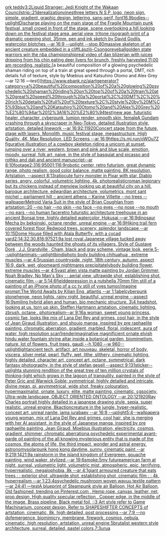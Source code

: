 [ork teddy](https://www.ebank.nz/aiartgenerator?category=ork%20teddy)[3:2](https://www.ebank.nz/aiartgenerator?category=3%3A2)[Liquid Stranger: Jedi Knight of the Wakaan Council](https://www.ebank.nz/aiartgenerator?category=Liquid%20Stranger%3A%20Jedi%20Knight%20of%20the%20Wakaan%20Council)[strip::2](https://www.ebank.nz/aiartgenerator?category=strip%3A%3A2)[1](https://www.ebank.nz/aiartgenerator?category=1)[derealization](https://www.ebank.nz/aiartgenerator?category=derealization)[vines](https://www.ebank.nz/aiartgenerator?category=vines)[three letters N S P, logo, neon sign, simple, gradient, graphic design, lettering, sans-serif, font](https://www.ebank.nz/aiartgenerator?category=three%20letters%20N%20S%20P%2C%20logo%2C%20neon%20sign%2C%20simple%2C%20gradient%2C%20graphic%20design%2C%20lettering%2C%20sans-serif%2C%20font)[16.9](https://www.ebank.nz/aiartgenerator?category=16.9)[bodies](https://www.ebank.nz/aiartgenerator?category=bodies)[--uplight](https://www.ebank.nz/aiartgenerator?category=--uplight)[Discharge playing on the main stage of the Fragile Mountain punk festival, small crowd in front of the stage, scene overlooking a hill looking down on the festival stage area, aerial view, tritone risograph print of a dramatic opening shot, 35mm, pen and ink sketch by David Godlis, watercolor blotches  --ar 16:9 --uplight --stop 80](https://www.ebank.nz/aiartgenerator?category=Discharge%20playing%20on%20the%20main%20stage%20of%20the%20Fragile%20Mountain%20punk%20festival%2C%20small%20crowd%20in%20front%20of%20the%20stage%2C%20scene%20overlooking%20a%20hill%20looking%20down%20on%20the%20festival%20stage%20area%2C%20aerial%20view%2C%20tritone%20risograph%20print%20of%20a%20dramatic%20opening%20shot%2C%2035mm%2C%20pen%20and%20ink%20sketch%20by%20David%20Godlis%2C%20watercolor%20blotches%20%20--ar%2016%3A9%20--uplight%20--stop%2080)[massive skeleton of an ancient creature embedded in a cliff](https://www.ebank.nz/aiartgenerator?category=massive%20skeleton%20of%20an%20ancient%20creature%20embedded%20in%20a%20cliff)[László-Csongor](https://www.ebank.nz/aiartgenerator?category=L%C3%A1szl%C3%B3-Csongor)[eyeball](https://www.ebank.nz/aiartgenerator?category=eyeball)[golden state warriors win the nba championship](https://www.ebank.nz/aiartgenerator?category=golden%20state%20warriors%20win%20the%20nba%20championship)[real video of dan blizerian with juices dripping from his chin eating deer livers for brunch, freshly harvested 11:00 am recording. realistic.](https://www.ebank.nz/aiartgenerator?category=real%20video%20of%20dan%20blizerian%20with%20juices%20dripping%20from%20his%20chin%20eating%20deer%20livers%20for%20brunch%2C%20freshly%20harvested%2011%3A00%20am%20recording.%20realistic.)[a beautiful composition of a glowing psychedelic shaman riding on top of a train at great speed through a portal, DMT,  rich details full of texture, style by Mœbius and Katsuhiro Otomo and Alex Grey —ar 12:16 —test](https://www.ebank.nz/aiartgenerator?category=a%20beautiful%20composition%20of%20a%20glowing%20psychedelic%20shaman%20riding%20on%20top%20of%20a%20train%20at%20great%20speed%20through%20a%20portal%2C%20DMT%2C%20%20rich%20details%20full%20of%20texture%2C%20style%20by%20M%C5%93bius%20and%20Katsuhiro%20Otomo%20and%20Alex%20Grey%20%E2%80%94ar%2012%3A16%20%E2%80%94test)[new age, futuristic healer, character, cyberpunk, lumion render, smooth skin, female](https://www.ebank.nz/aiartgenerator?category=new%20age%2C%20futuristic%20healer%2C%20character%2C%20cyberpunk%2C%20lumion%20render%2C%20smooth%20skin%2C%20female)[A Gundam crashing through a skyscraper in Neo-Tokyo, detailed illustration style, artstation, detailed linework --ar 16:9](https://www.ebank.nz/aiartgenerator?category=A%20Gundam%20crashing%20through%20a%20skyscraper%20in%20Neo-Tokyo%2C%20detailed%20illustration%20style%2C%20artstation%2C%20detailed%20linework%20--ar%2016%3A9)[2:1](https://www.ebank.nz/aiartgenerator?category=2%3A1)[1920](https://www.ebank.nz/aiartgenerator?category=1920)[Concert stage from the future, stage with lasers, Monolith, music festival stage, megastructure, High Quality, 4K, Max Resolution, LED Screens --ar 16:9](https://www.ebank.nz/aiartgenerator?category=Concert%20stage%20from%20the%20future%2C%20stage%20with%20lasers%2C%20Monolith%2C%20music%20festival%20stage%2C%20megastructure%2C%20High%20Quality%2C%204K%2C%20Max%20Resolution%2C%20LED%20Screens%20--ar%2016%3A9)[https://s.mj.run/oWOu7Z  figurative illustration of a cowboy skeleton riding a unicorn at sunset, jumping over a river, western, brown and pink and blue scale, emotion, moody, surreal, folk art, naive, in the style of basquiat and picasso and rothko and dali and ancient manuscript--ar 8:10](https://www.ebank.nz/aiartgenerator?category=https%3A//s.mj.run/oWOu7Z%20%20figurative%20illustration%20of%20a%20cowboy%20skeleton%20riding%20a%20unicorn%20at%20sunset%2C%20jumping%20over%20a%20river%2C%20western%2C%20brown%20and%20pink%20and%20blue%20scale%2C%20emotion%2C%20moody%2C%20surreal%2C%20folk%20art%2C%20naive%2C%20in%20the%20style%20of%20basquiat%20and%20picasso%20and%20rothko%20and%20dali%20and%20ancient%20manuscript--ar%208%3A10)[footage](https://www.ebank.nz/aiartgenerator?category=footage)[2:3](https://www.ebank.nz/aiartgenerator?category=2%3A3)[16:9](https://www.ebank.nz/aiartgenerator?category=16%3A9)[500](https://www.ebank.nz/aiartgenerator?category=500)[1:1](https://www.ebank.nz/aiartgenerator?category=1%3A1)[16:9](https://www.ebank.nz/aiartgenerator?category=16%3A9)[robotic center, retro futurism, great dynamic range, photo realism, good color balance, matte painting, 8K resolution, Artstation, --aspect 8:13](https://www.ebank.nz/aiartgenerator?category=robotic%20center%2C%20retro%20futurism%2C%20great%20dynamic%20range%2C%20photo%20realism%2C%20good%20color%20balance%2C%20matte%20painting%2C%208K%20resolution%2C%20Artstation%2C%20--aspect%208%3A13)[ratio](https://www.ebank.nz/aiartgenerator?category=ratio)[cute furry monster in Pixar with star, Diablo series, angry, colorful, volumetric lighting, 4k, photorealistic](https://www.ebank.nz/aiartgenerator?category=cute%20furry%20monster%20in%20Pixar%20with%20star%2C%20Diablo%20series%2C%20angry%2C%20colorful%2C%20volumetric%20lighting%2C%204k%2C%20photorealistic)[roman legionary but its chickens instead of men](https://www.ebank.nz/aiartgenerator?category=roman%20legionary%20but%20its%20chickens%20instead%20of%20men)[view looking up at beautiful city on a hill, baroque architecture, edwardian architecture, volumetrics, mont sant michel :: parliament hill :: ancient athens :: Karine Villette --no trees --wallpaper](https://www.ebank.nz/aiartgenerator?category=view%20looking%20up%20at%20beautiful%20city%20on%20a%20hill%2C%20baroque%20architecture%2C%20edwardian%20architecture%2C%20volumetrics%2C%20mont%20sant%20michel%20%3A%3A%20parliament%20hill%20%3A%3A%20ancient%20athens%20%3A%3A%20Karine%20Villette%20--no%20trees%20--wallpaper)[Metroid Varia Suit in the style of Brian Coughlan from artstation::20 --no hair --no skin --no face --no eyes --no nose --no mouth --no ears --no human face](https://www.ebank.nz/aiartgenerator?category=Metroid%20Varia%20Suit%20in%20the%20style%20of%20Brian%20Coughlan%20from%20artstation%3A%3A20%20--no%20hair%20--no%20skin%20--no%20face%20--no%20eyes%20--no%20nose%20--no%20mouth%20--no%20ears%20--no%20human%20face)[retro futuristic architecture treehouse in an ancient Bonsai tree, highly detailed watercolor, Hokusai —ar 16:9](https://www.ebank.nz/aiartgenerator?category=retro%20futuristic%20architecture%20treehouse%20in%20an%20ancient%20Bonsai%20tree%2C%20highly%20detailed%20watercolor%2C%20Hokusai%20%E2%80%94ar%2016%3A9)[dinosaur Mecha by beksinski, octane render, unreal engine --ar 16:9](https://www.ebank.nz/aiartgenerator?category=dinosaur%20Mecha%20by%20beksinski%2C%20octane%20render%2C%20unreal%20engine%20--ar%2016%3A9)[Hiking trail fern covered forest floor Redwood trees, scenery, splendor landscape --ar 10:15](https://www.ebank.nz/aiartgenerator?category=Hiking%20trail%20fern%20covered%20forest%20floor%20Redwood%20trees%2C%20scenery%2C%20splendor%20landscape%20--ar%2010%3A15)[Dome House filled with Atala Butterfly, with a cycad yard](https://www.ebank.nz/aiartgenerator?category=Dome%20House%20filled%20with%20Atala%20Butterfly%2C%20with%20a%20cycad%20yard)[2:1](https://www.ebank.nz/aiartgenerator?category=2%3A1)[4:3](https://www.ebank.nz/aiartgenerator?category=4%3A3)[2:3](https://www.ebank.nz/aiartgenerator?category=2%3A3)[0.8](https://www.ebank.nz/aiartgenerator?category=0.8)[16:9](https://www.ebank.nz/aiartgenerator?category=16%3A9)[75](https://www.ebank.nz/aiartgenerator?category=75)[21:9](https://www.ebank.nz/aiartgenerator?category=21%3A9)[a lost royal Japanese village tucked away between the woods haunted the ghosts of its villagers. Style of Gustave Doré , J.J. Grandville , Cham, black and gray scheme, vintage look, eerie,](https://www.ebank.nz/aiartgenerator?category=a%20lost%20royal%20Japanese%20village%20tucked%20away%20between%20the%20woods%20haunted%20the%20ghosts%20of%20its%20villagers.%20Style%20of%20Gustave%20Dor%C3%A9%20%2C%20J.J.%20Grandville%20%2C%20Cham%2C%20black%20and%20gray%20scheme%2C%20vintage%20look%2C%20eerie%2C)[5](https://www.ebank.nz/aiartgenerator?category=5)[--uplight](https://www.ebank.nz/aiartgenerator?category=--uplight)[animals](https://www.ebank.nz/aiartgenerator?category=animals)[--uplight](https://www.ebank.nz/aiartgenerator?category=--uplight)[bindi](https://www.ebank.nz/aiartgenerator?category=bindi)[photo body building chihuahua , extreme muscles —ar 4:5](https://www.ebank.nz/aiartgenerator?category=photo%20body%20building%20chihuahua%20%2C%20extreme%20muscles%20%E2%80%94ar%204%3A5)[russian countryside, night, 18th century, autumn, aspect 16:9, dark, wet, gloome](https://www.ebank.nz/aiartgenerator?category=russian%20countryside%2C%20night%2C%2018th%20century%2C%20autumn%2C%20aspect%2016%3A9%2C%20dark%2C%20wet%2C%20gloome)[anti nightmares precipitately](https://www.ebank.nz/aiartgenerator?category=anti%20nightmares%20precipitately)[body building flower, extreme muscles —ar 4:5](https://www.ebank.nz/aiartgenerator?category=body%20building%20flower%2C%20extreme%20muscles%20%E2%80%94ar%204%3A5)[vast alien vista matte painting by Jordan Grimmer, Noah Bradley, No Man's Sky : : aerial view, ultrawide shot, establishing shot, cinematic film --ar 5:1](https://www.ebank.nz/aiartgenerator?category=vast%20alien%20vista%20matte%20painting%20by%20Jordan%20Grimmer%2C%20Noah%20Bradley%2C%20No%20Man%27s%20Sky%20%3A%20%3A%20aerial%20view%2C%20ultrawide%20shot%2C%20establishing%20shot%2C%20cinematic%20film%20--ar%205%3A1)[4:6](https://www.ebank.nz/aiartgenerator?category=4%3A6)[field](https://www.ebank.nz/aiartgenerator?category=field)[depression in a nutshell](https://www.ebank.nz/aiartgenerator?category=depression%20in%20a%20nutshell)[a 70mm film still of a painting of an iPhone photo of a cc tv still of yves tumor](https://www.ebank.nz/aiartgenerator?category=a%2070mm%20film%20still%20of%20a%20painting%20of%20an%20iPhone%20photo%20of%20a%20cc%20tv%20still%20of%20yves%20tumor)[/imagine prompt:The World Awaits by Kilian Eng, atlantis --ar 1:1](https://www.ebank.nz/aiartgenerator?category=/imagine%20prompt%3AThe%20World%20Awaits%20by%20Kilian%20Eng%2C%20atlantis%20--ar%201%3A1)[abel](https://www.ebank.nz/aiartgenerator?category=abel)[cyberpunk stonehenge, neon lights, rainy night, beautiful, unreal engine  --aspect 16:9](https://www.ebank.nz/aiartgenerator?category=cyberpunk%20stonehenge%2C%20neon%20lights%2C%20rainy%20night%2C%20beautiful%2C%20unreal%20engine%20%20--aspect%2016%3A9)[smiling hybrid alien and human. bio mechanic structure. 3\4 headshot. looking at us. torn up skin. Steffen Hartmann artstation. cinematic lighting. zbrush. octane . photorealism--ar 9:16](https://www.ebank.nz/aiartgenerator?category=smiling%20hybrid%20alien%20and%20human.%20bio%20mechanic%20structure.%203%5C4%20headshot.%20looking%20at%20us.%20torn%20up%20skin.%20Steffen%20Hartmann%20artstation.%20cinematic%20lighting.%20zbrush.%20octane%20.%20photorealism--ar%209%3A16)[a woman, sweet young princess, cosmic fae, looks like mix of Lana Del Rey and grimes, cool hair, in the style of Jean Giraud illustration, and shoujo manga, inspired by pre raphaelite painting, chromatic aberration, gradient, marbled, floral, iridescent, aura of water, high resolution scan](https://www.ebank.nz/aiartgenerator?category=a%20woman%2C%20sweet%20young%20princess%2C%20cosmic%20fae%2C%20looks%20like%20mix%20of%20Lana%20Del%20Rey%20and%20grimes%2C%20cool%20hair%2C%20in%20the%20style%20of%20Jean%20Giraud%20illustration%2C%20and%20shoujo%20manga%2C%20inspired%20by%20pre%20raphaelite%20painting%2C%20chromatic%20aberration%2C%20gradient%2C%20marbled%2C%20floral%2C%20iridescent%2C%20aura%20of%20water%2C%20high%20resolution%20scan)[1](https://www.ebank.nz/aiartgenerator?category=1)[render](https://www.ebank.nz/aiartgenerator?category=render)[imaginative magnificient ornate elvish hindu water fountain shrine altar inside a botanical garden, biomimetism, nature, lot of flowers, fruit trees, gaudi --h 1080 --w 960](https://www.ebank.nz/aiartgenerator?category=imaginative%20magnificient%20ornate%20elvish%20hindu%20water%20fountain%20shrine%20altar%20inside%20a%20botanical%20garden%2C%20biomimetism%2C%20nature%2C%20lot%20of%20flowers%2C%20fruit%20trees%2C%20gaudi%20--h%201080%20--w%20960)[--uplight](https://www.ebank.nz/aiartgenerator?category=--uplight)[light](https://www.ebank.nz/aiartgenerator?category=light)[ancient tech, artifact, art nouveau, skeletal, horror of body, viscera, silver metal, pearl, fluffy, wet, lithe, slithery, cinematic lighting, highly detailed, character art, concept art, octane, symmetrical, dark fantasy photography, in the style of stefan gesell --aspect 9:13](https://www.ebank.nz/aiartgenerator?category=ancient%20tech%2C%20artifact%2C%20art%20nouveau%2C%20skeletal%2C%20horror%20of%20body%2C%20viscera%2C%20silver%20metal%2C%20pearl%2C%20fluffy%2C%20wet%2C%20lithe%2C%20slithery%2C%20cinematic%20lighting%2C%20highly%20detailed%2C%20character%20art%2C%20concept%20art%2C%20octane%2C%20symmetrical%2C%20dark%20fantasy%20photography%2C%20in%20the%20style%20of%20stefan%20gesell%20--aspect%209%3A13)[1](https://www.ebank.nz/aiartgenerator?category=1)[sticker](https://www.ebank.nz/aiartgenerator?category=sticker)[--uplight](https://www.ebank.nz/aiartgenerator?category=--uplight)[a  stunning rendition of the great tree of ten million crystals of thinking-light which grows in the lagoon of tranquility, painted in the style of Peter Gric and Warwick Goble; symmetrical; highly detailed and intricate, divine mean, pi, asymmetrical, wide shot, freaky colouration, hypermaximalist, ornate, luxury, elite, matte painting, cinematic, cgsociety, Ultra-wide landscape, OBJECT ORIENTED ONTOLOGY --ar 20:12](https://www.ebank.nz/aiartgenerator?category=a%20%20stunning%20rendition%20of%20the%20great%20tree%20of%20ten%20million%20crystals%20of%20thinking-light%20which%20grows%20in%20the%20lagoon%20of%20tranquility%2C%20painted%20in%20the%20style%20of%20Peter%20Gric%20and%20Warwick%20Goble%3B%20symmetrical%3B%20highly%20detailed%20and%20intricate%2C%20divine%20mean%2C%20pi%2C%20asymmetrical%2C%20wide%20shot%2C%20freaky%20colouration%2C%20hypermaximalist%2C%20ornate%2C%20luxury%2C%20elite%2C%20matte%20painting%2C%20cinematic%2C%20cgsociety%2C%20Ultra-wide%20landscape%2C%20OBJECT%20ORIENTED%20ONTOLOGY%20--ar%2020%3A12)[1920](https://www.ebank.nz/aiartgenerator?category=1920)[Ray Charles portrait highly detailed in a japanese drawing style, sepia, super realistic, unreal engine, 8k](https://www.ebank.nz/aiartgenerator?category=Ray%20Charles%20portrait%20highly%20detailed%20in%20a%20japanese%20drawing%20style%2C%20sepia%2C%20super%20realistic%2C%20unreal%20engine%2C%208k)[action](https://www.ebank.nz/aiartgenerator?category=action)[creature in the jungle, hyper-realistic, concept art, unreal nanite, jama jurabaev --ar 16:9 --uplight](https://www.ebank.nz/aiartgenerator?category=creature%20in%20the%20jungle%2C%20hyper-realistic%2C%20concept%20art%2C%20unreal%20nanite%2C%20jama%20jurabaev%20--ar%2016%3A9%20--uplight)[5:4](https://www.ebank.nz/aiartgenerator?category=5%3A4)[--wallpaper](https://www.ebank.nz/aiartgenerator?category=--wallpaper)[a young woman, mix of Lana Del Rey and grimes, cool hair, she is merging with her AI assistant, in the style of Japanese manga, inspired by pre raphaelite painting, Jean Giraud, Moebius illustration, electricity, cosmos, gradient, shimmer, chromatic aberration](https://www.ebank.nz/aiartgenerator?category=a%20young%20woman%2C%20mix%20of%20Lana%20Del%20Rey%20and%20grimes%2C%20cool%20hair%2C%20she%20is%20merging%20with%20her%20AI%20assistant%2C%20in%20the%20style%20of%20Japanese%20manga%2C%20inspired%20by%20pre%20raphaelite%20painting%2C%20Jean%20Giraud%2C%20Moebius%20illustration%2C%20electricity%2C%20cosmos%2C%20gradient%2C%20shimmer%2C%20chromatic%20aberration)[a psychedelic experimental avant-garde oil painting of the all knowing mysterious entity that is made of the cosmos, the atoms of life, the third impact, wonder and astral energy, astronomy](https://www.ebank.nz/aiartgenerator?category=a%20psychedelic%20experimental%20avant-garde%20oil%20painting%20of%20the%20all%20knowing%20mysterious%20entity%20that%20is%20made%20of%20the%20cosmos%2C%20the%20atoms%20of%20life%2C%20the%20third%20impact%2C%20wonder%20and%20astral%20energy%2C%20astronomy)[solarpunk hong kong daytime, sunny, cinematic paint --ar 9:21](https://www.ebank.nz/aiartgenerator?category=solarpunk%20hong%20kong%20daytime%2C%20sunny%2C%20cinematic%20paint%20--ar%209%3A21)[9:14](https://www.ebank.nz/aiartgenerator?category=9%3A14)[21:9](https://www.ebank.nz/aiartgenerator?category=21%3A9)[a rainstorm in the island kingdom of Evergreen, gouache painting, wind waker, stylized --ar 19:6](https://www.ebank.nz/aiartgenerator?category=a%20rainstorm%20in%20the%20island%20kingdom%20of%20Evergreen%2C%20gouache%20painting%2C%20wind%20waker%2C%20stylized%20--ar%2019%3A6)[smoke:5](https://www.ebank.nz/aiartgenerator?category=smoke%3A5)[my future](https://www.ebank.nz/aiartgenerator?category=my%20future)[american farm at night, surreal, volumetric light, volumetric mist, atmospheric, epic, terrifying, hyperrealistic, megalophobia, 8k --ar 4:1](https://www.ebank.nz/aiartgenerator?category=american%20farm%20at%20night%2C%20surreal%2C%20volumetric%20light%2C%20volumetric%20mist%2C%20atmospheric%2C%20epic%2C%20terrifying%2C%20hyperrealistic%2C%20megalophobia%2C%208k%20--ar%204%3A1)[giant armoured creature that eats trees  : : exterior shot, ultrawide shot, establishing shot, cinematic film : : 4k, hyperrealism --ar 1:2](https://www.ebank.nz/aiartgenerator?category=giant%20armoured%20creature%20that%20eats%20trees%20%20%3A%20%3A%20exterior%20shot%2C%20ultrawide%20shot%2C%20establishing%20shot%2C%20cinematic%20film%20%3A%20%3A%204k%2C%20hyperrealism%20--ar%201%3A2)[3:4](https://www.ebank.nz/aiartgenerator?category=3%3A4)[psychedelic mushroom woven wayuu textile pattern —ar 24:41 —test](https://www.ebank.nz/aiartgenerator?category=psychedelic%20mushroom%20woven%20wayuu%20textile%20pattern%20%E2%80%94ar%2024%3A41%20%E2%80%94test)[A blueprint of Steampunk style air Balloon,  Hot Air Balloon, Old fashioned, trending on Pinterest.com  , Hemp rope, canvas, leather, net, prop design, High quality specular reflection , Copper  edge, in the middle of the image, Brass pipeline,  Black metal foil,  ::3  Art style refer to Game Machinarium.  concept design, Refer to SHAPESHIFTER CONCEPTS  of artstation, cinematic,  8k, high detailed,  post processing    --ar 7:9   --no dof](https://www.ebank.nz/aiartgenerator?category=A%20blueprint%20of%20Steampunk%20style%20air%20Balloon%2C%20%20Hot%20Air%20Balloon%2C%20Old%20fashioned%2C%20trending%20on%20Pinterest.com%20%20%2C%20Hemp%20rope%2C%20canvas%2C%20leather%2C%20net%2C%20prop%20design%2C%20High%20quality%20specular%20reflection%20%2C%20Copper%20%20edge%2C%20in%20the%20middle%20of%20the%20image%2C%20Brass%20pipeline%2C%20%20Black%20metal%20foil%2C%20%20%3A%3A3%20%20Art%20style%20refer%20to%20Game%20Machinarium.%20%20concept%20design%2C%20Refer%20to%20SHAPESHIFTER%20CONCEPTS%20%20of%20artstation%2C%20cinematic%2C%20%208k%2C%20high%20detailed%2C%20%20post%20processing%20%20%20%20--ar%207%3A9%20%20%20--no%20dof)[emergence, biomimicry, membrane, firework, cosmos, nebula, cinematic, high resolution, artstation, unreal engine 5](https://www.ebank.nz/aiartgenerator?category=emergence%2C%20biomimicry%2C%20membrane%2C%20firework%2C%20cosmos%2C%20nebula%2C%20cinematic%2C%20high%20resolution%2C%20artstation%2C%20unreal%20engine%205)[brutalist western style architecture, surreal, detailed, pastel colors,](https://www.ebank.nz/aiartgenerator?category=brutalist%20western%20style%20architecture%2C%20surreal%2C%20detailed%2C%20pastel%20colors%2C)[7:3](https://www.ebank.nz/aiartgenerator?category=7%3A3)[urua](https://www.ebank.nz/aiartgenerator?category=urua)